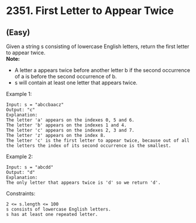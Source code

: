 # 2351. First Letter to Appear Twice
## (Easy)

Given a string s consisting of lowercase English letters, return the first letter to appear twice.
<br>
**Note:**

- A letter a appears twice before another letter b if the second occurrence of a is before the second occurrence of b.
- s will contain at least one letter that appears twice.


Example 1:

```
Input: s = "abccbaacz"
Output: "c"
Explanation:
The letter 'a' appears on the indexes 0, 5 and 6.
The letter 'b' appears on the indexes 1 and 4.
The letter 'c' appears on the indexes 2, 3 and 7.
The letter 'z' appears on the index 8.
The letter 'c' is the first letter to appear twice, because out of all the letters the index of its second occurrence is the smallest.
```

Example 2:

```
Input: s = "abcdd"
Output: "d"
Explanation:
The only letter that appears twice is 'd' so we return 'd'.
```

Constraints:

```
2 <= s.length <= 100
s consists of lowercase English letters.
s has at least one repeated letter.
```